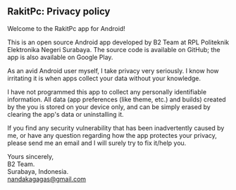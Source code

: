 ## RakitPc: Privacy policy

Welcome to the RakitPc app for Android!

This is an open source Android app developed by B2 Team at RPL Politeknik Elektronika Negeri Surabaya. The source code is available on GitHub; the app is also available on Google Play.

As an avid Android user myself, I take privacy very seriously.
I know how irritating it is when apps collect your data without your knowledge.

I have not programmed this app to collect any personally identifiable information. All data (app preferences (like theme, etc.) and builds) created by the you is stored on your device only, and can be simply erased by clearing the app's data or uninstalling it.

If you find any security vulnerability that has been inadvertently caused by me, or have any question regarding how the app protectes your privacy, please send me an email and I will surely try to fix it/help you.

Yours sincerely,  
B2 Team.  
Surabaya, Indonesia.  
nandakagagas@gmail.com